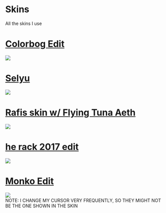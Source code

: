 # Skins
All the skins I use
# [Colorbog Edit ](https://rektygon.s-ul.eu/j7ChbvC2)
![](https://i.imgur.com/kqr6iUy.jpg)
<br>
# [Selyu](https://rektygon.s-ul.eu/jwcqinVI)
![](https://i.imgur.com/uwfrsMO.jpg)
<br>
# [Rafis skin w/ Flying Tuna Aeth](https://rektygon.s-ul.eu/WUFtnddq)
![](https://i.imgur.com/bnsAgHU.jpg)
<br>
# [he rack 2017 edit](https://rektygon.s-ul.eu/L9wppK4i)
![](https://i.imgur.com/RjZ45VI.jpg)
<br>
# [Monko Edit](https://cdn.discordapp.com/attachments/780511986462359633/783520372003045386/MonkoEdit.osk)
![](https://i.imgur.com/8tXwDP0.jpg)
<br>
NOTE: I CHANGE MY CURSOR VERY FREQUENTLY, SO THEY MIGHT NOT BE THE ONE SHOWN IN THE SKIN

